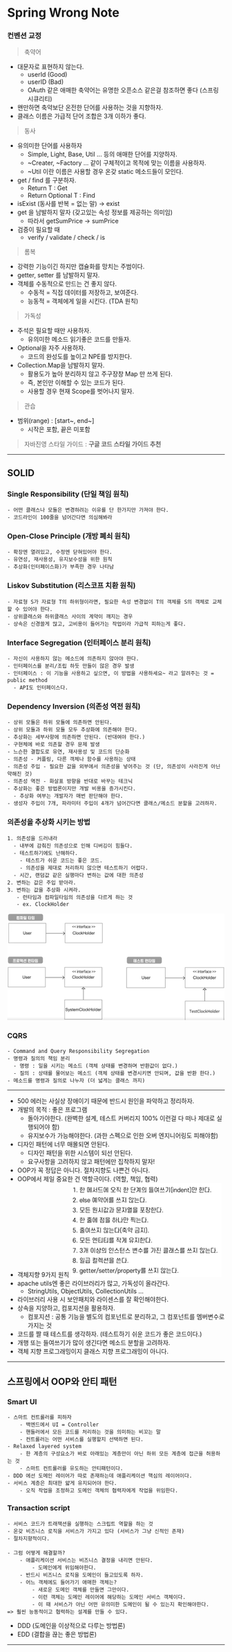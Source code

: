 # Spring Wrong Note

### 컨벤션 교정
>축약어 
  - 대문자로 표현하지 않는다.
    - userId (Good)
    - userID (Bad)
    - OAuth 같은 애매한 축약어는 유명한 오픈소스 같은걸 참조하면 좋다 (스프링 시큐리티)
  - 왠만하면 축약보단 온전한 단어를 사용하는 것을 지향하자.
- 클래스 이름은 가급적 단어 조합은 3개 이하가 좋다.


>동사
  - 유의미한 단어를 사용하자
    - Simple, Light, Base, Util ... 등의 애매한 단어를 지양하자.
    - ~Creater, ~Factory ... 같이 구체적이고 목적에 맞는 이름을 사용하자.
    - ~Util 이란 이름은 사용할 경우 온갖 static 메소드들이 모인다.
  - get / find 를 구분하자.
    - Return T : Get
    - Return Optional T : Find
  - isExist (동사를 반복 = 없는 말) -> exist
  - get 을 남발하지 말자 (갖고있는 속성 정보를 제공하는 의미임)
    - 따라서 getSumPrice -> sumPrice
  - 검증이 필요할 때
    - verify / validate / check / is
    

> 롬복
  - 강력한 기능이긴 하지만 캡슐화를 망치는 주범이다.
  - getter, setter 를 남발하지 말자.
  - 객체를 수동적으로 만드는 건 좋지 않다.
    - 수동적 = 직접 데이터를 저장하고, 보여준다.
    - 능동적 = 객체에게 일을 시킨다. (TDA 원칙)


> 가독성
  - 주석은 필요할 때만 사용하자.
    - 유의미한 메소드 읽기좋은 코드를 만들자.
  - Optional을 자주 사용하자.
    - 코드의 완성도를 높이고 NPE를 방지한다.
  - Collection.Map을 남발하지 말자.
    - 활용도가 높아 분리하지 않고 주구장창 Map 만 쓰게 된다.
    - 즉, 본인만 이해할 수 있는 코드가 된다.
    - 사용할 경우 현재 Scope를 벗어나지 말자.


> 관습
  - 범위(range) : [start~, end~]
    - 시작은 포함, 끝은 미포함


> 자바진영 스타일 가이드 : **구글 코드 스타일 가이드 추천**
---

## SOLID
### Single Responsibility (단일 책임 원칙)
    - 어떤 클래스나 모듈은 변경하려는 이유를 단 한가지만 가져야 한다.
    - 코드라인이 100줄을 넘어간다면 의심해봐라
### Open-Close Principle (개방 폐쇠 원칙)
    - 확장엔 열려있고, 수정엔 닫혀있어야 한다.
    - 유연성, 재사용성, 유지보수성을 위한 원칙
    - 추상화(인터페이스화)가 부족한 경우 나타남
### Liskov Substitution (리스코프 치환 원칙)
    - 자료형 S가 자료형 T의 하위형이라면, 필요한 속성 변경없이 T의 객체를 S의 객체로 교체할 수 있어야 한다.
    - 상위클래스와 하위클래스 사이의 계약이 깨지는 경우
    - 상속은 신경쓸게 많고, 고비용이 들어가는 작업이라 가급적 피하는게 좋다.
### Interface Segregation (인터페이스 분리 원칙)
    - 자신이 사용하지 않는 메소드에 의존하지 않아야 한다.
    - 인터페이스를 분리/조립 하듯 만들이 않은 경우 발생
    - 인터페이스 : 이 기능을 사용하고 싶으면, 이 방법을 사용하세요~ 라고 알려주는 것 = public method
      - API도 인터페이스다.
### Dependency Inversion (의존성 역전 원칙)
    - 상위 모듈은 하위 모듈에 의존하면 안된다.
    - 상위 모듈과 하위 모듈 모두 추상화에 의존해야 한다.
    - 추상화는 세부사항에 의존하면 안된다. (반대여야 한다.)
    - 구현체에 바로 의존할 경우 문제 발생
    - 느슨한 결합도로 유연, 재사용성 및 코드의 단순화
    - 의존성 - 커플링, 다른 객체나 함수를 사용하는 상태
    - 의존성 주입 - 필요한 값을 외부에서 의존성을 넣어주는 것 (단, 의존성이 사라진게 아닌 약해진 것)
    - 의존성 역전 - 화살표 방향을 반대로 바꾸는 테크닉
    - 추상화는 좋은 방법론이지만 개발 비용을 증가시킨다. 
      - 추상화 여부는 개발자가 매번 판단해야 한다.
    - 생성자 주입이 7개, 파라미터 주입이 4개가 넘어간다면 클래스/메소드 분할을 고려하자.
  
### 의존성을 추상화 시키는 방법
    1. 의존성을 드러내라
      - 내부에 감춰진 의존성으로 인해 디버깅이 힘들다. 
      - 테스트하기에도 난해하다.
        - 테스트가 쉬운 코드는 좋은 코드.
        - 의존성을 제대로 처리하지 않으면 테스트하기 어렵다.
      - 시간, 랜덤값 같은 실행마다 변하는 값에 대한 의존성
    2. 변하는 값은 주입 받아라.
    3. 변하는 값을 추상화 시켜라.
       - 런타임과 컴파일타임의 의존성을 다르게 하는 것
       - ex. ClockHolder
![img.png](img.png)

### CQRS
    - Command and Query Responsibility Segregation
    - 명령과 질의의 책임 분리
      - 명령 : 일을 시키는 메소드 (객체 상태를 변경하며 반환값이 없다.)
      - 질의 : 상태를 물어보는 메소드 (객체 상태를 변경시키면 안되며, 값을 반환 한다.)
    - 메소드를 명령과 질의로 나누자 (더 넓게는 클래스 까지)

---

- 500 에러는 사실상 장애이기 때문에 반드시 원인을 파악하고 정리하자.
- 개발의 목적 : 좋은 프로그램
  - 돌아가야한다. (완벽한 설계, 테스트 커버리지 100% 이런걸 다 떠나 제대로 실행되어야 함)
  - 유지보수가 가능해야한다. (과한 스펙으로 인한 오버 엔지니어링도 피해야함)
- 디자인 패턴에 너무 매몰되면 안된다.
  - 디자인 패턴을 위한 시스템이 되선 안된다.
  - 요구사항을 고려하지 않고 패턴에만 집착하지 말자!
- OOP가 꼭 정답은 아니다. 절차지향도 나쁜건 아니다.
- OOP에서 제일 중요한 건 역할극이다. (역할, 책임, 협력)
- 객체지향 9가지 원칙 ![img_1.png](img_1.png)
- apache utils엔 좋은 라이브러리가 많고, 가독성이 올라간다.
  - StringUtils, ObjectUtils, CollectionUtils ...
- 라이브러리 사용 시 보안패치와 라이센스를 잘 확인해야한다.
- 상속을 지양하고, 컴포지션을 활용하자.
  - 컴포지션 : 공통 기능을 별도의 컴포넌트로 분리하고, 그 컴포넌트를 멤버변수로 가지는 것
- 코드를 짤 때 테스트를 생각하자. (테스트하기 쉬운 코드가 좋은 코드이다.)
- 개행 또는 들여쓰기가 많이 생긴다면 메소드 분할을 고려하자.
- 객체 지향 프로그래밍이지 클래스 지향 프로그래밍이 아니다.

---

## 스프링에서 OOP와 안티 패턴

### Smart UI
    - 스마트 컨트롤러를 피하자
        - 백엔드에서 UI = Controller
        - 핸들러에서 모든 코드를 처리하는 것을 의미하는 비꼬는 말
        - 컨트롤러는 어떤 서비스를 실행할지 선택하면 된다.
    - Relaxed layered system
        - 한 계층의 구성요소가 바로 아래있는 계층만이 아닌 하위 모든 계층에 접근을 허용하는 것
        - 스마트 컨트롤러를 유도하는 안티패턴이다.
    - DDD 에선 도메인 레이어가 따로 존재하는데 애플리케이션 핵심의 레이어이다.
    - 서비스 계층은 최대한 얇게 유지되어야 한다.
        - 오직 작업을 조정하고 도메인 객체의 협력자에게 작업을 위임한다.

### Transaction script
    - 서비스 코드가 트래잭션을 실행하는 스크립트 역할을 하는 것
    - 온갖 비즈니스 로직을 서비스가 가지고 있다 (서비스가 그냥 신적인 존재)
    - 절차지향적이다.

    - 그럼 어떻게 해결할까?
        - 애플리케이션 서비스는 비즈니스 결정을 내리면 안된다.
            - 도메인에게 위임해야한다.
        - 반드시 비즈니스 로직을 도메인이 들고있도록 하자.
        - 어느 객체에도 들어가기 애매한 객체는?
            - 새로운 도메인 객체를 만들면 그만이다.
            - 이런 객체는 도메인 레이어에 해당하는 도메인 서비스 객체이다.
            - 이 때 서비스가 아닌 어떤 유의미한 도메인이 될 수 있는지 확인해야한다.
    => 훨씬 능동적이고 협력하는 설계를 만들 수 있다.

- DDD (도메인을 이상적으로 다루는 방법론)
- EDD (결합을 끊는 좋은 방법론)

---